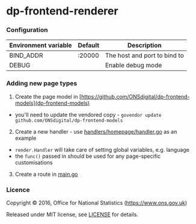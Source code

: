 dp-frontend-renderer
====================

### Configuration

| Environment variable | Default | Description
| -------------------- | ------- | -----------
| BIND_ADDR            | :20000  | The host and port to bind to
| DEBUG                |         | Enable debug mode

### Adding new page types

1. Create the page model in [https://github.com/ONSdigital/dp-frontend-models](dp-frontend-models)
  - you'll need to update the vendored copy - `govendor update github.com/ONSdigital/dp-frontend-models`
2. Create a new handler - use [handlers/homepage/handler.go](handlers/homepage/handler.go) as an example
  - `render.Handler` will take care of setting global variables, e.g. language
  - the `func()` passed in should be used for any page-specific customisations
3. Create a route in [main.go](main.go)


### Licence

Copyright ©‎ 2016, Office for National Statistics (https://www.ons.gov.uk)

Released under MIT license, see [LICENSE](LICENSE.md) for details.

